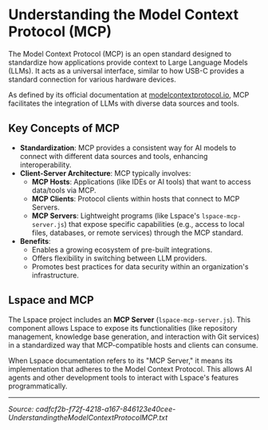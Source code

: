 # Understanding the Model Context Protocol (MCP)

The Model Context Protocol (MCP) is an open standard designed to standardize how applications provide context to Large Language Models (LLMs). It acts as a universal interface, similar to how USB-C provides a standard connection for various hardware devices.

As defined by its official documentation at [modelcontextprotocol.io](https://modelcontextprotocol.io), MCP facilitates the integration of LLMs with diverse data sources and tools.

## Key Concepts of MCP

- **Standardization**: MCP provides a consistent way for AI models to connect with different data sources and tools, enhancing interoperability.
- **Client-Server Architecture**: MCP typically involves:
    - **MCP Hosts**: Applications (like IDEs or AI tools) that want to access data/tools via MCP.
    - **MCP Clients**: Protocol clients within hosts that connect to MCP Servers.
    - **MCP Servers**: Lightweight programs (like Lspace's `lspace-mcp-server.js`) that expose specific capabilities (e.g., access to local files, databases, or remote services) through the MCP standard.
- **Benefits**: 
    - Enables a growing ecosystem of pre-built integrations.
    - Offers flexibility in switching between LLM providers.
    - Promotes best practices for data security within an organization's infrastructure.

## Lspace and MCP

The Lspace project includes an **MCP Server** (`lspace-mcp-server.js`). This component allows Lspace to expose its functionalities (like repository management, knowledge base generation, and interaction with Git services) in a standardized way that MCP-compatible hosts and clients can consume.

When Lspace documentation refers to its "MCP Server," it means its implementation that adheres to the Model Context Protocol. This allows AI agents and other development tools to interact with Lspace's features programmatically.

---

*Source: cadfcf2b-f72f-4218-a167-846123e40cee-UnderstandingtheModelContextProtocolMCP.txt*